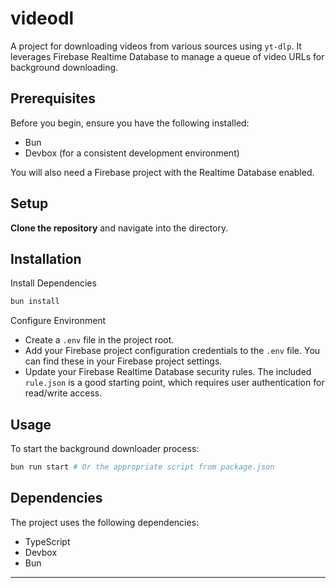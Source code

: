 # videodl

A project for downloading videos from various sources using `yt-dlp`. It leverages Firebase Realtime Database to manage a queue of video URLs for background downloading.

## Prerequisites

Before you begin, ensure you have the following installed:

- Bun
- Devbox (for a consistent development environment)

You will also need a Firebase project with the Realtime Database enabled.

## Setup

**Clone the repository** and navigate into the directory.

## Installation

Install Dependencies

```bash
bun install
```

Configure Environment

- Create a `.env` file in the project root.
- Add your Firebase project configuration credentials to the `.env` file. You can find these in your Firebase project settings.
- Update your Firebase Realtime Database security rules. The included `rule.json` is a good starting point, which requires user authentication for read/write access.

## Usage

To start the background downloader process:

```bash
bun run start # Or the appropriate script from package.json
```

## Dependencies

The project uses the following dependencies:

- TypeScript
- Devbox
- Bun

---
